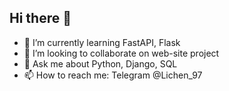 ## Hi there 👋

- 🌱 I’m currently learning FastAPI, Flask
- 👯 I’m looking to collaborate on web-site project
- 💬 Ask me about Python, Django, SQL
- 📫 How to reach me: Telegram @Lichen_97
